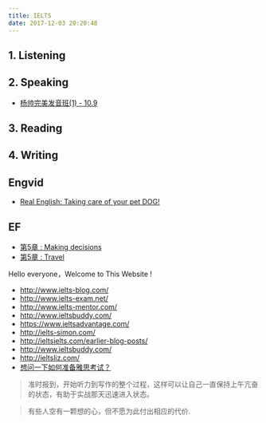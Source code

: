 ```yaml
---
title: IELTS
date: 2017-12-03 20:20:48
---
```


## 1. Listening

## 2. Speaking

- [杨帅完美发音班(1) - 10.9][s1]

[s1]: /2017/12/03/ielts-speaking-yangshuai/

## 3. Reading

## 4. Writing


## Engvid

- [Real English: Taking care of your pet DOG!][v1]  

[v1]: /2017/11/02/engvid-Taking-care-of-your-pet/

## EF

- [第5章 : Making decisions][f1]
- [第5章 : Travel][f2]

[f1]: /2017/06/19/ef-l5u2-Making-Decisions/
[f2]: /2017/06/14/ef-l5u1-Travel/

Hello everyone，Welcome to This Website !

- http://www.ielts-blog.com/
- http://www.ielts-exam.net/
- http://www.ielts-mentor.com/
- http://www.ieltsbuddy.com/
- https://www.ieltsadvantage.com/
- http://ielts-simon.com/
- http://ieltsielts.com/earlier-blog-posts/
- http://www.ieltsbuddy.com/
- http://ieltsliz.com/
- [想问一下如何准备雅思考试？][1]

[1]: https://www.zhihu.com/question/40549683

> 
> 准时报到，开始听力到写作的整个过程，这样可以让自己一直保持上午亢奋的状态，有助于实战那天迅速进入状态。

> 有些人空有一颗想的心，但不愿为此付出相应的代价.
